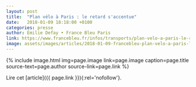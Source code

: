 ```yaml
---
layout: post
title:  "Plan vélo à Paris : le retard s'accentue"
date:   2018-01-09 18:18:00 +0100
categories: presse
author: Émilie Defay • France Bleu Paris
link: https://www.francebleu.fr/infos/transports/plan-velo-a-paris-le-retard-s-accentue-1515517825
image: assets/images/articles/2018-01-09-francebleu-plan-velo-a-paris-le-retard-s-accentue.jpg
---
```


{% include image.html
            img=page.image
            link=page.image
            caption=page.title
            source-text=page.author
            source-link=page.link
%}

Lire cet [article]({{ page.link }}){:rel='nofollow'}.
